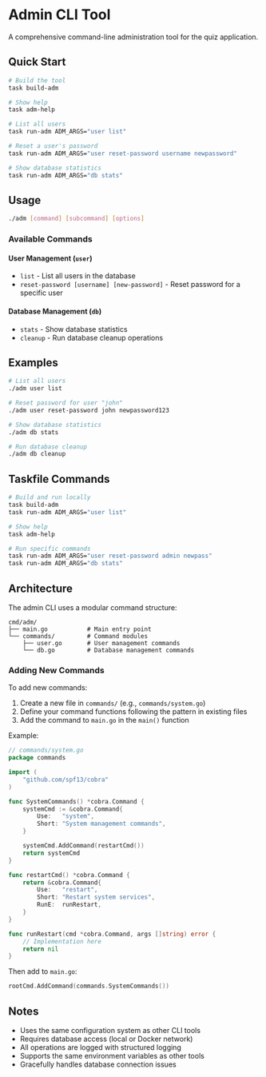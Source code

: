 # Admin CLI Tool

A comprehensive command-line administration tool for the quiz application.

## Quick Start

```bash
# Build the tool
task build-adm

# Show help
task adm-help

# List all users
task run-adm ADM_ARGS="user list"

# Reset a user's password
task run-adm ADM_ARGS="user reset-password username newpassword"

# Show database statistics
task run-adm ADM_ARGS="db stats"
```

## Usage

```bash
./adm [command] [subcommand] [options]
```

### Available Commands

#### User Management (`user`)

- `list` - List all users in the database
- `reset-password [username] [new-password]` - Reset password for a specific user

#### Database Management (`db`)

- `stats` - Show database statistics
- `cleanup` - Run database cleanup operations

## Examples

```bash
# List all users
./adm user list

# Reset password for user "john"
./adm user reset-password john newpassword123

# Show database statistics
./adm db stats

# Run database cleanup
./adm db cleanup
```

## Taskfile Commands

```bash
# Build and run locally
task build-adm
task run-adm ADM_ARGS="user list"

# Show help
task adm-help

# Run specific commands
task run-adm ADM_ARGS="user reset-password admin newpass"
task run-adm ADM_ARGS="db stats"
```

## Architecture

The admin CLI uses a modular command structure:

```
cmd/adm/
├── main.go           # Main entry point
└── commands/         # Command modules
    ├── user.go       # User management commands
    └── db.go         # Database management commands
```

### Adding New Commands

To add new commands:

1. Create a new file in `commands/` (e.g., `commands/system.go`)
2. Define your command functions following the pattern in existing files
3. Add the command to `main.go` in the `main()` function

Example:

```go
// commands/system.go
package commands

import (
    "github.com/spf13/cobra"
)

func SystemCommands() *cobra.Command {
    systemCmd := &cobra.Command{
        Use:   "system",
        Short: "System management commands",
    }

    systemCmd.AddCommand(restartCmd())
    return systemCmd
}

func restartCmd() *cobra.Command {
    return &cobra.Command{
        Use:   "restart",
        Short: "Restart system services",
        RunE:  runRestart,
    }
}

func runRestart(cmd *cobra.Command, args []string) error {
    // Implementation here
    return nil
}
```

Then add to `main.go`:

```go
rootCmd.AddCommand(commands.SystemCommands())
```

## Notes

- Uses the same configuration system as other CLI tools
- Requires database access (local or Docker network)
- All operations are logged with structured logging
- Supports the same environment variables as other tools
- Gracefully handles database connection issues
